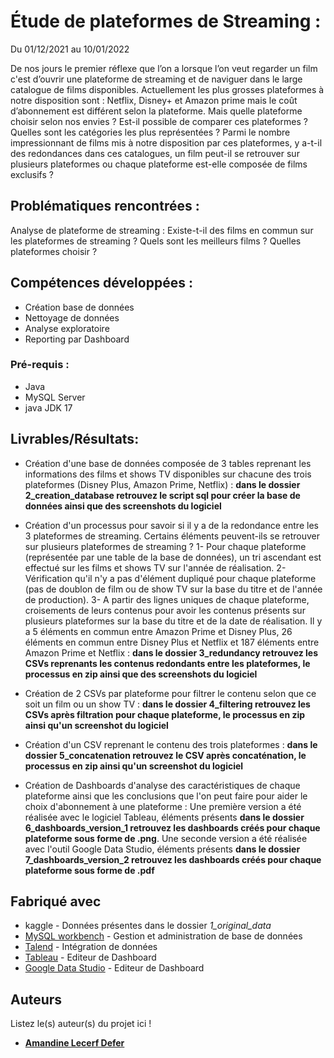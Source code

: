 # Étude de plateformes de Streaming :
Du 01/12/2021 au 10/01/2022

De nos jours le premier réflexe que l’on a lorsque l’on veut regarder un film c'est d’ouvrir une plateforme de streaming et de naviguer dans le large catalogue de films disponibles. Actuellement les plus grosses plateformes à notre disposition sont : Netflix, Disney+ et Amazon prime mais le coût d’abonnement est différent selon la plateforme. Mais quelle plateforme choisir selon nos envies ? Est-il possible de comparer ces plateformes ? Quelles sont les catégories les plus représentées ? Parmi le nombre impressionnant de films mis à notre disposition par ces plateformes, y a-t-il des redondances dans ces catalogues, un film peut-il se retrouver sur plusieurs plateformes ou chaque plateforme est-elle composée de films exclusifs ?

## Problématiques rencontrées :

Analyse de plateforme de streaming : Existe-t-il des films en commun sur les plateformes de streaming ? Quels sont les meilleurs films ? Quelles plateformes choisir ?

## Compétences développées :

- Création base de données
- Nettoyage de données
- Analyse exploratoire
- Reporting par Dashboard


### Pré-requis :

- Java
- MySQL Server
- java JDK 17


## Livrables/Résultats:

- Création d'une base de données composée de 3 tables reprenant les informations des films et shows TV disponibles sur chacune des trois plateformes (Disney Plus, Amazon Prime, Netflix) : **dans le dossier 2_creation_database retrouvez le script sql pour créer la base de données ainsi que des screenshots du logiciel**

- Création d'un processus pour savoir si il y a de la redondance entre les 3 plateformes de streaming. Certains éléments peuvent-ils se retrouver sur plusieurs plateformes de streaming ? 1- Pour chaque plateforme (représentée par une table de la base de données), un tri ascendant est effectué sur les films et shows TV sur l'année de réalisation. 2- Vérification qu'il n'y a pas d'élément dupliqué pour chaque plateforme (pas de doublon de film ou de show TV sur la base du titre et de l'année de production). 3- A partir des lignes uniques de chaque plateforme, croisements de leurs contenus pour avoir les contenus présents sur plusieurs plateformes sur la base du titre et de la date de réalisation. Il y a 5 éléments en commun entre Amazon Prime et Disney Plus, 26 éléments en commun entre Disney Plus et Netflix et 187 éléments entre Amazon Prime et Netflix : **dans le dossier 3_redundancy retrouvez les CSVs reprenants les contenus redondants entre les plateformes, le processus en zip ainsi que des screenshots du logiciel**

- Création de 2 CSVs par plateforme pour filtrer le contenu selon que ce soit un film ou un show TV : **dans le dossier 4_filtering retrouvez les CSVs après filtration pour chaque plateforme, le processus en zip ainsi qu'un screenshot du logiciel**

- Création d'un CSV reprenant le contenu des trois plateformes : **dans le dossier 5_concatenation retrouvez le CSV après concaténation, le processus en zip ainsi qu'un screenshot du logiciel**

- Création de Dashboards d'analyse des caractéristiques de chaque plateforme ainsi que les conclusions que l'on peut faire pour aider le choix d'abonnement à une plateforme :
Une première version a été réalisée avec le logiciel Tableau, éléments présents **dans le dossier 6_dashboards_version_1 retrouvez les dashboards créés pour chaque plateforme sous forme de .png**. Une seconde version a été réalisée avec l'outil Google Data Studio, éléments présents **dans le dossier 7_dashboards_version_2 retrouvez les dashboards créés pour chaque plateforme sous forme de .pdf**

## Fabriqué avec

* kaggle - Données présentes dans le dossier _1_original_data_
* [MySQL workbench](https://www.mysql.com/fr/products/workbench/) - Gestion et administration de base de données
* [Talend](https://www.talend.com/) - Intégration de données
* [Tableau](https://www.tableau.com/fr-fr) - Editeur de Dashboard
* [Google Data Studio](https://datastudio.google.com/u/0/) - Editeur de Dashboard

## Auteurs
Listez le(s) auteur(s) du projet ici !
* [**Amandine Lecerf Defer**](https://github.com/AmandineLecerfDefer)
